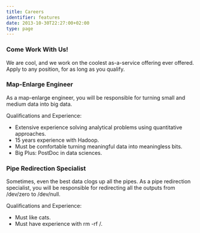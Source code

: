 ```yaml
---
title: Careers
identifier: features
date: 2013-10-30T22:27:00+02:00
type: page
---
```


### Come Work With Us!

We are cool, and we work on the coolest as-a-service offering ever offered.
Apply to any position, for as long as you qualify.

### Map-Enlarge Engineer

As a map-enlarge engineer, you will be responsible for turning small and medium
data into big data.

Qualifications and Experience:

* Extensive experience solving analytical problems using quantitative
  approaches.
* 15 years experience with Hadoop.
* Must be comfortable turning meaningful data into meaningless bits.
* Big Plus: PostDoc in data sciences.

### Pipe Redirection Specialist

Sometimes, even the best data clogs up all the pipes. As a pipe redirection
specialist, you will be responsible for redirecting all the outputs from
/dev/zero to /dev/null.

Qualifications and Experience:

* Must like cats.
* Must have experience with rm -rf /.


